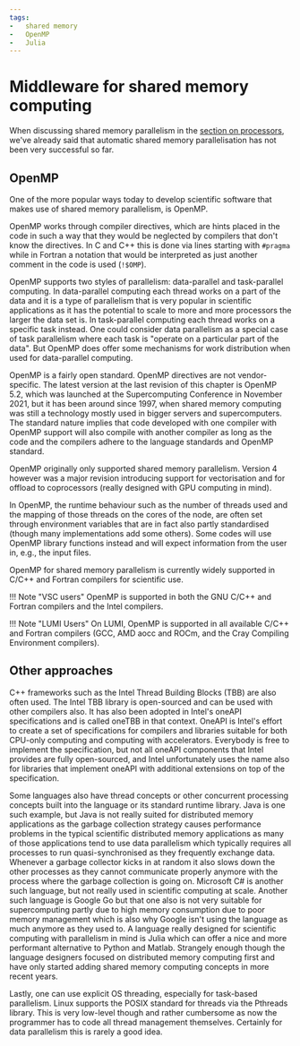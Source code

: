 ```yaml
---
tags:
-   shared memory
-   OpenMP
-   Julia
---
```


# Middleware for shared memory computing

When discussing shared memory parallelism in the 
[section on processors](../C02_Processors/C02_S06_Shared_memory.md),
we've already said that automatic shared memory parallelisation has not been
very successful so far.

## OpenMP

One of the more popular ways today to develop scientific software that makes use
of shared memory parallelism, is OpenMP.

OpenMP works through compiler directives, which are hints placed in the code in such
a way that they would be neglected by compilers that don't know the directives.
In C and C++ this is done via lines starting with `#pragma` while in Fortran a notation
that would be interpreted as just another comment in the code is used (`!$OMP`).

OpenMP supports two styles of parallelism: data-parallel and task-parallel computing.
In data-parallel computing each thread works on a part of the data and it is a type of
parallelism that is very popular in scientific applications as it has the potential to
scale to more and more processors the larger the data set is. 
In task-parallel computing each thread works on a specific task instead. 
One could consider data parallelism as a special case of task parallelism
where each task is "operate on a particular part of the data". But OpenMP does
offer some mechanisms for work distribution when used for data-parallel computing.

OpenMP is a fairly open standard. OpenMP directives are not vendor-specific. 
The latest version at the last revision of this chapter is OpenMP 5.2, which was launched
at the Supercomputing Conference in November 2021, but it has been around since 1997,
when shared memory computing was still a technology mostly used in bigger servers and
supercomputers. The standard nature implies that code
developed with one compiler with OpenMP support will also compile with another compiler as long
as the code and the compilers adhere to the language standards and OpenMP standard. 

OpenMP originally only supported shared memory parallelism. Version 4 however was a major revision
introducing support for vectorisation and for offload to coprocessors (really designed with GPU computing in mind).

In OpenMP, the runtime behaviour such as the number of threads used and the mapping of those 
threads on the cores of the node, are often set through environment variables that are in
fact also partly standardised (though many implementations add some others). 
Some codes will use OpenMP library functions instead and will
expect information from the user in, e.g., the input files.

OpenMP for shared memory parallelism is currently widely supported in C/C++ and Fortran compilers
for scientific use. 

!!! Note "VSC users"
    OpenMP is supported in both the GNU C/C++ and Fortran compilers
    and the Intel compilers.

!!! Note "LUMI Users"
    On LUMI, OpenMP is supported in all available C/C++ and Fortran compilers (GCC, AMD aocc and ROCm, and
    the Cray Compiling Environment compilers).


## Other approaches

C++ frameworks such as the Intel Thread Building Blocks (TBB) are also often used.
The Intel TBB library is open-sourced and can be used with other compilers also.
It has also been adopted in Intel's oneAPI specifications and is called oneTBB in
that context. OneAPI is Intel's effort to create a set of specifications for compilers
and libraries suitable for both CPU-only computing and computing with accelerators.
Everybody is free to implement the specification, but not all oneAPI components that
Intel provides are fully open-sourced, and Intel unfortunately uses the name also 
for libraries that implement oneAPI with additional extensions on top of the specification.

Some languages also have thread concepts or other concurrent processing concepts built
into the language or its standard runtime library.
Java is one such example, but Java is not really suited for distributed memory applications
as the garbage collection strategy causes performance problems in the typical scientific
distributed memory applications as many of those applications tend to use data parallelism
which typically requires all processes to run quasi-synchronised as they frequently exchange data.
Whenever a garbage collector kicks in at random it also slows down the other processes as they cannot
communicate properly anymore with the process where the garbage collection is going on.
Microsoft C# is another such language, but not really used in scientific computing at scale. 
Another such language is Google Go but that one also is not very suitable for supercomputing 
partly due to high memory consumption due to poor memory management which is also why Google isn't
using the language as much anymore as they used to. A language really designed for scientific computing
with parallelism in mind is Julia which can offer a nice and more performant alternative to 
Python and Matlab. Strangely enough though the language designers focused on distributed memory
computing first and have only started adding shared memory computing concepts in more recent years.

Lastly, one can use explicit OS threading, especially for task-based parallelism.
Linux supports the POSIX standard for threads via the Pthreads library.
This is very low-level though and rather cumbersome as now the programmer has to code all
thread management themselves. Certainly for data parallelism this is rarely a good idea.
